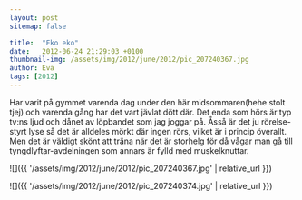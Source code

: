 ```yaml
---
layout: post
sitemap: false

title:  "Eko eko"
date:   2012-06-24 21:29:03 +0100
thumbnail-img: /assets/img/2012/june/2012/pic_207240367.jpg
author: Eva
tags: [2012]
---
```


Har varit på gymmet varenda dag under den här midsommaren(hehe stolt tjej) och varenda gång har det vart jävlat dött där. Det enda som hörs är typ tv:ns ljud och dånet av löpbandet som jag joggar på. Åsså är det ju rörelse-styrt lyse så det är alldeles mörkt där ingen rörs, vilket är i princip överallt.  Men det är väldigt skönt att träna när det är storhelg för då vågar man gå till tyngdlyftar-avdelningen som annars är fylld med muskelknuttar.

![]({{ '/assets/img/2012/june/2012/pic_207240367.jpg'  | relative_url }})

![]({{ '/assets/img/2012/june/2012/pic_207240374.jpg'  | relative_url }})

